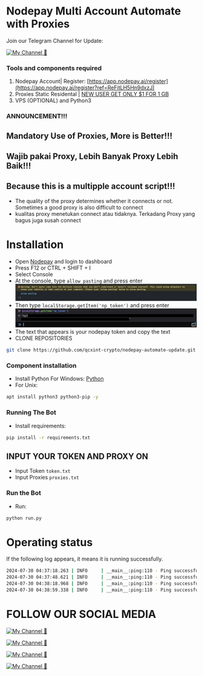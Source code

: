 # Nodepay Multi Account Automate with Proxies
Join our Telegram Channel for Update:

[![My Channel 🥰](https://img.shields.io/badge/ANAKMUDABISAKAYA_%7C_Subscribe-0088CC?style=for-the-badge&logo=telegram&logoColor=white)](https://t.me/anakmudabisakaya_airdrop)
### Tools and components required
1. Nodepay Account| Register: [https://app.nodepay.ai/register](https://app.nodepay.ai/register?ref=ReFitLH5Hn9dxzJ)
2. Proxies Static Residental | [NEW USER GET ONLY $1 FOR 1 GB](https://proxyscrape.com/?ref=zwfmmtc)
3. VPS (OPTIONAL) and Python3
### ANNOUNCEMENT!!!
## Mandatory Use of Proxies, More is Better!!!
## Wajib pakai Proxy, Lebih Banyak Proxy Lebih Baik!!!
## Because this is a multipple account script!!!
- The quality of the proxy determines whether it connects or not. Sometimes a good proxy is also difficult to connect
- kualitas proxy menetukan connect atau tidaknya. Terkadang Proxy yang bagus juga susah connect

# Installation
- Open [Nodepay](https://app.nodepay.ai/register?ref=ReFitLH5Hn9dxzJ) and login to dashboard
- Press F12 or CTRL + SHIFT + I
- Select Console
- At the console, type ```allow pasting``` and press enter
![0001](https://github.com/im-hanzou/getgrass_bot/blob/main/pasting.JPG)
- Then type ``localStorage.getItem('np_token')`` and press enter
![0002](https://github.com/im-hanzou/getgrass_bot/blob/main/nodepaytoken.png)
- The text that appears is your nodepay token and copy the text
- CLONE REPOSITORIES
```bash
git clone https://github.com/qcxint-crypto/nodepay-automate-update.git
```
### Component installation
- Install Python For Windows: [Python](https://www.python.org/ftp/python/3.13.0/python-3.13.0-amd64.exe)
- For Unix:
```bash
apt install python3 python3-pip -y
```

### Running The Bot
- Install requirements: 
```bash
pip install -r requirements.txt
```
## INPUT YOUR TOKEN AND PROXY ON
- Input Token
```token.txt```
- Input Proxies
```proxies.txt```
### Run the Bot
- Run:
```bash
python run.py
```
# Operating status
If the following log appears, it means it is running successfully.
```bash
2024-07-30 04:37:18.263 | INFO     | __main__:ping:110 - Ping successful: {'success': True, 'code': 0, 'msg': 'Success', 'data': {'ip_score': 88}}
2024-07-30 04:37:48.621 | INFO     | __main__:ping:110 - Ping successful: {'success': True, 'code': 0, 'msg': 'Success', 'data': {'ip_score': 90}}
2024-07-30 04:38:18.968 | INFO     | __main__:ping:110 - Ping successful: {'success': True, 'code': 0, 'msg': 'Success', 'data': {'ip_score': 94}}
2024-07-30 04:38:59.338 | INFO     | __main__:ping:110 - Ping successful: {'success': True, 'code': 0, 'msg': 'Success', 'data': {'ip_score': 98}}
```

# FOLLOW OUR SOCIAL MEDIA

[![My Channel 🥰](https://img.shields.io/badge/ANAKMUDABISAKAYA_%7C_Subscribe-0088CC?style=for-the-badge&logo=telegram&logoColor=white)](https://t.me/anakmudabisakaya_airdrop)

[![My Channel 🥰](https://img.shields.io/badge/ANAKMUDABISAKAYA_%7C_SUBCRIBE-C4302B?style=for-the-badge&logo=youtube&logoColor=white)](https://www.youtube.com/@anakmudabisakaya)

[![My Channel 🥰](https://img.shields.io/badge/ANAKMUDABISAKAYA_%7C_FOLLOW-000000?style=for-the-badge&logo=tiktok&logoColor=white)](https://www.tiktok.com/@anakmudabisakaya)

[![My Channel 🥰](https://img.shields.io/badge/ANAKMUDABISAKAYA_%7C_FOLLOW-000000?style=for-the-badge&logo=x&logoColor=white)](https://x.com/anakmudabsakaya)

